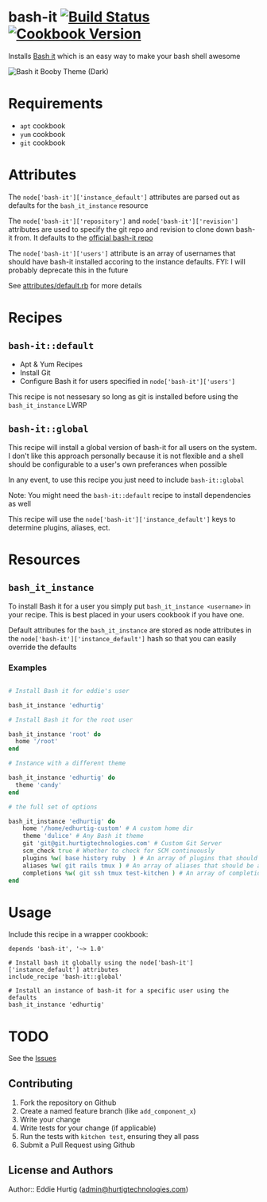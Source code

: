 # bash-it [![Build Status](https://travis-ci.org/EdHurtig/bash-it-cookbook.svg)](https://travis-ci.org/EdHurtig/bash-it-cookbook) [![Cookbook Version](https://img.shields.io/cookbook/v/bash-it.svg)](https://supermarket.chef.io/cookbooks/bash-it)

Installs [Bash it](https://github.com/Bash-it/bash-it) which is an easy way to make your bash shell awesome

![Bash it Booby Theme (Dark)](https://camo.githubusercontent.com/a8093b6728855acc22967af0d65510ed60318c96/68747470733a2f2f7261772e6769746875622e636f6d2f77696b692f726576616e732f626173682d69742f696d616765732f73637265656e73686f74732f626f6262792d626c61636b2e6a7067)

# Requirements

* `apt` cookbook
* `yum` cookbook
* `git` cookbook

# Attributes

The `node['bash-it']['instance_default']` attributes are parsed out as defaults for the `bash_it_instance` resource

The `node['bash-it']['repository']` and `node['bash-it']['revision']` attributes are used to specify the git repo and revision to clone down bash-it from.  It defaults to the [official bash-it repo](https://github.com/Bash-it/bash-it)

The `node['bash-it']['users']` attribute is an array of usernames that should have bash-it installed accoring to the instance defaults.  FYI: I will probably deprecate this in the future


See [attributes/default.rb](https://github.com/EdHurtig/bash-it-cookbook/blob/master/attributes/default.rb) for more details

# Recipes

## `bash-it::default`

* Apt & Yum Recipes
* Install Git
* Configure Bash it for users specified in `node['bash-it']['users']`

This recipe is not nessesary so long as git is installed before using the `bash_it_instance` LWRP

## `bash-it::global`

This recipe will install a global version of bash-it for all users on the system.  I don't like this approach personally because it is not flexible and a shell should be configurable to a user's own preferances when possible

In any event, to use this recipe you just need to include `bash-it::global`

Note: You might need the `bash-it::default` recipe to install dependencies as well

This recipe will use the `node['bash-it']['instance_default']` keys to determine plugins, aliases, ect.

# Resources

## `bash_it_instance`

To install Bash it for a user you simply put `bash_it_instance <username>` in your recipe.  This is best placed in your users cookbook if you have one.

Default attributes for the `bash_it_instance` are stored as node attributes in the `node['bash-it']['instance_default']` hash so that you can easily override the defaults

### Examples

```ruby

# Install Bash it for eddie's user

bash_it_instance 'edhurtig'

# Install Bash it for the root user

bash_it_instance 'root' do
  home '/root'
end

# Instance with a different theme

bash_it_instance 'edhurtig' do
  theme 'candy'
end

# the full set of options

bash_it_instance 'edhurtig' do
    home '/home/edhurtig-custom' # A custom home dir
    theme 'dulice' # Any Bash it theme
    git 'git@git.hurtigtechnologies.com' # Custom Git Server
    scm_check true # Whether to check for SCM continuously
    plugins %w( base history ruby  ) # An array of plugins that should be active
    aliases %w( git rails tmux ) # An array of aliases that should be active
    completions %w( git ssh tmux test-kitchen ) # An array of completions that should be active
end

```

# Usage

Include this recipe in a wrapper cookbook:

```
depends 'bash-it', '~> 1.0'
```


```
# Install bash it globally using the node['bash-it']['instance_default'] attributes
include_recipe 'bash-it::global'

# Install an instance of bash-it for a specific user using the defaults
bash_it_instance 'edhurtig'
```

# TODO

See the [Issues](https://github.com/EdHurtig/bash-it-cookbook/issues)

## Contributing

1. Fork the repository on Github
2. Create a named feature branch (like `add_component_x`)
3. Write your change
4. Write tests for your change (if applicable)
5. Run the tests with `kitchen test`, ensuring they all pass
6. Submit a Pull Request using Github

## License and Authors

Author:: Eddie Hurtig (admin@hurtigtechnologies.com)
